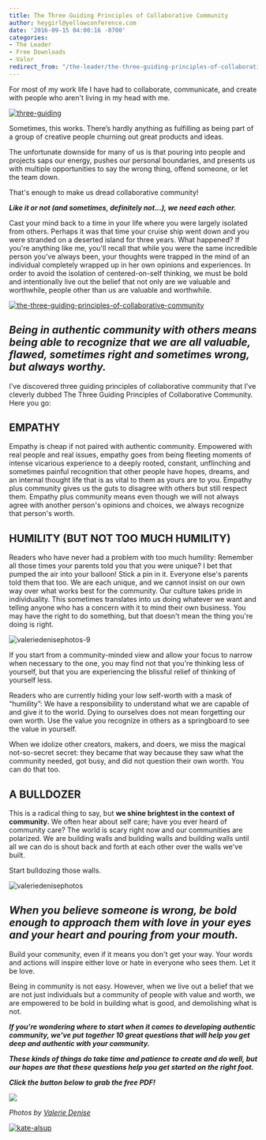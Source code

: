 ```yaml
---
title: The Three Guiding Principles of Collaborative Community
author: heygirl@yellowconference.com
date: '2016-09-15 04:00:16 -0700'
categories:
- The Leader
- Free Downloads
- Valor
redirect_from: "/the-leader/the-three-guiding-principles-of-collaborative-community/"
---
```


For most of my work life I have had to collaborate, communicate, and create with people who aren't living in my head with me.

[![three-guiding](https://s3.amazonaws.com/yellow-files/blog/2016/09/THREE-Guiding2.jpg)](https://s3.amazonaws.com/yellow-files/blog/2016/09/THREE-Guiding2.jpg)

Sometimes, this works. There’s hardly anything as fulfilling as being part of a group of creative people churning out great products and ideas.

The unfortunate downside for many of us is that pouring into people and projects saps our energy, pushes our personal boundaries, and presents us with multiple opportunities to say the wrong thing, offend someone, or let the team down.

That's enough to make us dread collaborative community!

_**Like it or not (and sometimes, definitely not...), we need each other.**_

Cast your mind back to a time in your life where you were largely isolated from others. Perhaps it was that time your cruise ship went down and you were stranded on a deserted island for three years. What happened? If you're anything like me, you'll recall that while you were the same incredible person you’ve always been, your thoughts were trapped in the mind of an individual completely wrapped up in her own opinions and experiences. In order to avoid the isolation of centered-on-self thinking, we must be bold and intentionally live out the belief that not only are we valuable and worthwhile, people other than us are valuable and worthwhile.

[![the-three-guiding-principles-of-collaborative-community](https://s3.amazonaws.com/yellow-files/blog/2016/09/THE-THREE-GUIDING-PRINCIPLES-OF-COLLABORATIVE-COMMUNITY.jpg)](https://s3.amazonaws.com/yellow-files/blog/2016/09/THE-THREE-GUIDING-PRINCIPLES-OF-COLLABORATIVE-COMMUNITY.jpg)

## _Being in authentic community with others means being able to recognize that we are all valuable, flawed, sometimes right and sometimes wrong, but always worthy._

I’ve discovered three guiding principles of collaborative community that I’ve cleverly dubbed The Three Guiding Principles of Collaborative Community. Here you go:

## EMPATHY

Empathy is cheap if not paired with authentic community. Empowered with real people and real issues, empathy goes from being fleeting moments of intense vicarious experience to a deeply rooted, constant, unflinching and sometimes painful recognition that other people have hopes, dreams, and an internal thought life that is as vital to them as yours are to you. Empathy plus community gives us the guts to disagree with others but still respect them. Empathy plus community means even though we will not always agree with another person's opinions and choices, we always recognize that person's worth.

## HUMILITY (BUT NOT TOO MUCH HUMILITY)

Readers who have never had a problem with too much humility: Remember all those times your parents told you that you were unique? I bet that pumped the air into your balloon! Stick a pin in it. Everyone else's parents told them that too. We are each unique, and we cannot insist on our own way over what works best for the community. Our culture takes pride in individuality. This sometimes translates into us doing whatever we want and telling anyone who has a concern with it to mind their own business. You may have the right to do something, but that doesn't mean the thing you're doing is right.

![valeriedenisephotos-9](https://s3.amazonaws.com/yellow-files/blog/2016/09/ValerieDenisePhotos-9-1024x683.jpg)

If you start from a community-minded view and allow your focus to narrow when necessary to the one, you may find not that you're thinking less of yourself, but that you are experiencing the blissful relief of thinking of yourself less.

Readers who are currently hiding your low self-worth with a mask of “humility”: We have a responsibility to understand what we are capable of and give it to the world. Dying to ourselves does not mean forgetting our own worth. Use the value you recognize in others as a springboard to see the value in yourself.

When we idolize other creators, makers, and doers, we miss the magical not-so-secret secret: they became that way because they saw what the community needed, got busy, and did not question their own worth. You can do that too.

## A BULLDOZER

This is a radical thing to say, but **we shine brightest in the context of community.** We often hear about self care; have you ever heard of community care? The world is scary right now and our communities are polarized. We are building walls and building walls and building walls until all we can do is shout back and forth at each other over the walls we've built.

Start bulldozing those walls.

![valeriedenisephotos](https://s3.amazonaws.com/yellow-files/blog/2016/09/ValerieDenisePhotos-1024x683.jpg)

## _When you believe someone is wrong, be bold enough to approach them with love in your eyes and your heart and pouring from your mouth._

Build your community, even if it means you don't get your way. Your words and actions will inspire either love or hate in everyone who sees them. Let it be love.

Being in community is not easy. However, when we live out a belief that we are not just individuals but a community of people with value and worth, we are empowered to be bold in building what is good, and demolishing what is not.

_**If you're wondering where to start when it comes to developing authentic community, we've put together 10 great questions that will help you get deep and authentic with your community.**_

_**These kinds of things do take time and patience to create and do well, but our hopes are that these questions help you get started on the right foot.**_

_**Click the button below to grab the free PDF!**_

[![](https://lh3.googleusercontent.com/RzweaGRbOtS0IUBG4BRx0wpPNBPd-Q_g-ePYDoIWqQzMqBh_TXtIQSJB3c0ukw_I8WRHISuKIqJyK3towP2fJw=s0)](https://yellowcollective.leadpages.co/leadbox/140638b73f72a2%3A17a2246bc746dc/5699257587728384/)

_Photos by [Valerie Denise](http://valeriedenisephotos.com/)_

[![kate-alsup](https://s3.amazonaws.com/yellow-files/blog/2016/09/Kate-Alsup1.jpg)](http://www.thebraveryboard.com/)
